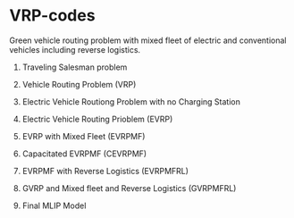 # VRP-codes
Green vehicle routing problem with mixed fleet of electric and conventional vehicles including reverse logistics.

1. Traveling Salesman problem

2. Vehicle Routing Problem (VRP)

3. Electric Vehicle Routiong Problem with no Charging Station

4. Electric Vehicle Routing Prioblem (EVRP)

5. EVRP with Mixed Fleet (EVRPMF)

6. Capacitated EVRPMF (CEVRPMF)

7. EVRPMF with Reverse Logistics (EVRPMFRL)

8. GVRP and Mixed fleet and Reverse Logistics (GVRPMFRL)

9. Final MLIP Model
